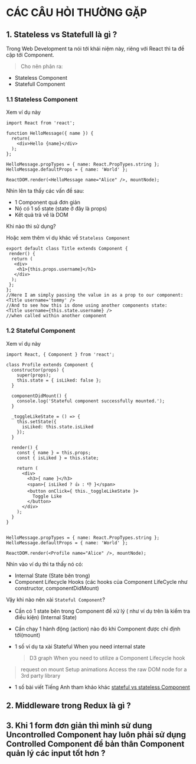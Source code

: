 # CÁC CÂU HỎI THƯỜNG GẶP
## 1. Stateless vs Statefull là gì ?
Trong Web Development ta nói tới khái niệm này, riêng với React thì ta đề cập tới Component.
> Cho nên phân ra:
* Stateless Component
* Statefull Component

### 1.1 Stateless Component

Xem ví dụ này
```
import React from 'react';

function HelloMessage({ name }) {
  return(
    <div>Hello {name}</div>
  );
};

HelloMessage.propTypes = { name: React.PropTypes.string };
HelloMessage.defaultProps = { name: 'World' };

ReactDOM.render(<HelloMessage name="Alice" />, mountNode);
```
Nhìn lên ta thấy các vấn đề sau:
* 1 Component quá đơn giản
* Nó có 1 số state (state ở đây là props)
* Kết quả trả về là DOM

Khi nào thì sử dụng?

Hoặc xem thêm ví dụ khác về `Stateless Component`
```
export default class Title extends Component {
 render() {
  return (
   <div>
    <h1>{this.props.username}</h1>
   </div>
  );
 };
};
//Here I am simply passing the value in as a prop to our component:
<Title username='tommy' />
//And to see how this is done using another components state:
<Title username={this.state.username} />
//when called within another component
```

### 1.2 Stateful Component
Xem ví dụ này

```
import React, { Component } from 'react';

class Profile extends Component {
  constructor(props) {
    super(props);
    this.state = { isLiked: false };
  }

  componentDidMount() {
    console.log('Stateful component successfully mounted.');
  }

  _toggleLikeState = () => {
    this.setState({
      isLiked: this.state.isLiked
    });
  }

  render() {
    const { name } = this.props;
    const { isLiked } = this.state;

    return (
      <div>
        <h3>{ name }</h3>
        <span>{ isLiked ? 👍 : 👎 }</span>
        <button onClick={ this._toggleLikeState }>
          Toggle Like
        </button>
      </div>
    );
  }
}


HelloMessage.propTypes = { name: React.PropTypes.string };
HelloMessage.defaultProps = { name: 'World' };

ReactDOM.render(<Profile name="Alice" />, mountNode);
```
Nhìn vào ví dụ thì ta thấy nó có:
* Internal State (State bên trong)
* Component Lifecycle Hooks (các hooks của Component LifeCycle như constructor, componentDidMount)

Vậy khi nào nên xài `Stateful Component`?
* Cần có 1 state bên trong Component để xử lý ( như ví dụ trên là kiểm tra điều kiện) (Internal State)
* Cần chạy 1 hành động (action) nào đó khi Component được chỉ định tới(mount)


* 1 số ví dụ ta xài Stateful
When you need internal state
  > D3 graph
When you need to utilize a Component Lifecycle hook
>  request on mount
> Setup animations
> Access the raw DOM node for a 3rd party library

* 1 số bài viết Tiếng Anh tham khảo khác
[stateful vs stateless Component](https://medium.com/@juanguardado/stateful-vs-stateless-components-444b5aa21865)

## 2. Middleware trong Redux là gì ?
## 3. Khi 1 form đơn giản thì mình sử dung Uncontrolled Component hay luôn phải sử dụng Controlled Component để bản thân Component quản lý các input tốt hơn ?